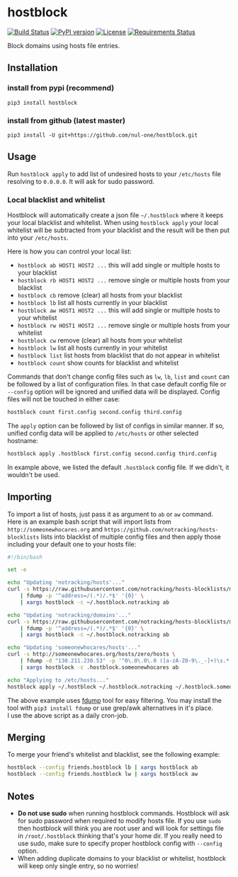 
hostblock
==================================================
[![Build Status](https://travis-ci.org/nul-one/hostblock.png)](https://travis-ci.org/nul-one/hostblock)
[![PyPI version](https://badge.fury.io/py/hostblock.svg)](https://badge.fury.io/py/hostblock)
[![License](https://img.shields.io/badge/License-BSD%203--Clause-blue.svg)](https://opensource.org/licenses/BSD-3-Clause)
[![Requirements Status](https://requires.io/github/nul-one/hostblock/requirements.svg?branch=master)](https://requires.io/github/nul-one/hostblock/requirements/?branch=master)

Block domains using hosts file entries.


Installation
-------------------------

### install from pypi (recommend)
`pip3 install hostblock`

### install from github (latest master)
`pip3 install -U git+https://github.com/nul-one/hostblock.git`


Usage
-------------------------

Run `hostblock apply` to add list of undesired hosts to your `/etc/hosts` file resolving to `0.0.0.0`. It will ask for sudo password.

### Local blacklist and whitelist

Hostblock will automatically create a json file `~/.hostblock` where it keeps your local blacklist and whitelist. When using `hostblock apply` your local whitelist will be subtracted from your blacklist and the result will be then put into your `/etc/hosts`.

Here is how you can control your local list:

- `hostblock ab HOST1 HOST2 ...` this will add single or multiple hosts to your blacklist
- `hostblock rb HOST1 HOST2 ...` remove single or multiple hosts from your blacklist
- `hostblock cb` remove (clear) all hosts from your blacklist
- `hostblock lb` list all hosts currently in your blacklist
- `hostblock aw HOST1 HOST2 ...` this will add single or multiple hosts to your whitelist
- `hostblock rw HOST1 HOST2 ...` remove single or multiple hosts from your whitelist
- `hostblock cw` remove (clear) all hosts from your whitelist
- `hostblock lw` list all hosts currently in your whitelist
- `hostblock list` list hosts from blacklist that do not appear in whitelist
- `hostblock count` show counts for blacklist and whitelist

Commands that don't change config files such as `lw`, `lb`, `list` and `count` can be followed by a list of configuration files. In that case default config file or `--config` option will be ignored and unified data will be displayed. Config files will not be touched in either case:

```bash
hostblock count first.config second.config third.config
```

The `apply` option can be followed by list of configs in similar manner. If so, unified config data will be applied to `/etc/hosts` or other selected hostname:


```bash
hostblock apply .hostblock first.config second.config third.config
```

In example above, we listed the default `.hostblock` config file. If we didn't, it wouldn't be used.


Importing
-------------------------

To import a list of hosts, just pass it as argument to `ab` or `aw` command.  
Here is an example bash script that will import lists from `http://someonewhocares.org` and `https://github.com/notracking/hosts-blocklists` lists into blacklist of multiple config files and then apply those including your default one to your hosts file:

```bash
#!/bin/bash

set -e

echo "Updating 'notracking/hosts'..."
curl -s https://raw.githubusercontent.com/notracking/hosts-blocklists/master/domains.txt \
    | fdump -p '^address=/(.*)/.*$' '{0}' \
    | xargs hostblock -c ~/.hostblock.notracking ab

echo "Updating 'notracking/domains'..."
curl -s https://raw.githubusercontent.com/notracking/hosts-blocklists/master/domains.txt \
    | fdump -p '^address=/(.*)/.*$' '{0}' \
    | xargs hostblock -c ~/.hostblock.notracking ab

echo "Updating 'someonewhocares/hosts'..."
curl -s http://someonewhocares.org/hosts/zero/hosts \
    | fdump -d "130.211.230.53" -p '^0\.0\.0\.0 ([a-zA-Z0-9\._-]+)\s.*' '{0}' \
    | xargs hostblock -c .hostblock.someonewhocares ab

echo "Applying to /etc/hosts..."
hostblock apply ~/.hostblock ~/.hostblock.notracking ~/.hostblock.someonewhocares
```

The above example uses [fdump](https://github.com/nul-one/fdump) tool for easy filtering. You may install the tool with `pip3 install fdump` or use grep/awk alternatives in it's place.  
I use the above script as a daily cron-job.


Merging
-------------------------

To merge your friend's whitelist and blacklist, see the following example:

```bash
hostblock --config friends.hostblock lb | xargs hostblock ab
hostblock --config friends.hostblock lw | xargs hostblock aw
```


Notes
-------------------------

- **Do not use sudo** when running hostblock commands. Hostblock will ask for sudo password when required to modify hosts file. If you use `sudo` then hostblock will think you are root user and will look for settings file in `/root/.hostblock` thinking that's your home dir. If you really need to use sudo, make sure to specify proper hostblock config with `--config` option.
- When adding duplicate domains to your blacklist or whitelist, hostblock will keep only single entry, so no worries!


